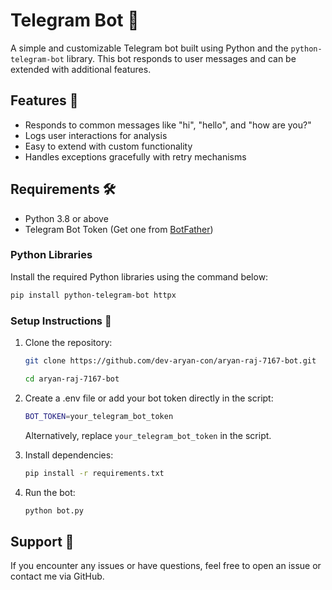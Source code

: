 # Telegram Bot 🤖

A simple and customizable Telegram bot built using Python and the `python-telegram-bot` library. This bot responds to user messages and can be extended with additional features.

## Features 🚀

- Responds to common messages like "hi", "hello", and "how are you?"
- Logs user interactions for analysis
- Easy to extend with custom functionality
- Handles exceptions gracefully with retry mechanisms

## Requirements 🛠️

- Python 3.8 or above
- Telegram Bot Token (Get one from [BotFather](https://core.telegram.org/bots#botfather))

### Python Libraries

Install the required Python libraries using the command below:

```bash
pip install python-telegram-bot httpx
```

### Setup Instructions 🔧

1. Clone the repository:
    
    ```bash
    git clone https://github.com/dev-aryan-con/aryan-raj-7167-bot.git
    ```
    
    ```bash
    cd aryan-raj-7167-bot
    ```
    
2. Create a .env file or add your bot token directly in the script:
    
    ```bash
    BOT_TOKEN=your_telegram_bot_token
    ```
    
    Alternatively, replace `your_telegram_bot_token` in the script.
    
3. Install dependencies:
    
    ```bash
    pip install -r requirements.txt
    ```
    
4. Run the bot:
    
    ```bash
    python bot.py
    ```

## Support 💬

If you encounter any issues or have questions, feel free to open an issue or contact me via GitHub.